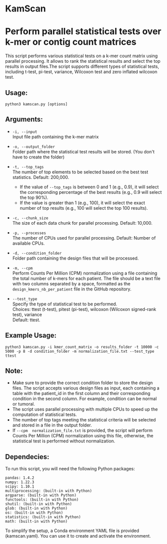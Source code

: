 # KamScan
# Perform parallel statistical tests over k-mer or contig count matrices
This script performs various statistical tests on a k-mer count matrix using parallel processing. It allows to rank the statistical results and select the top results in output files.The script supports different types of statistical tests, including t-test, pi-test, variance, Wilcoxon test and zero inflated wilcoxon test.
## Usage:
```
python3 kamscan.py [options]
```
## Arguments:
- `-i, --input`  
  Input file path containing the k-mer matrix  

- `-o, --output_folder`  
  Folder path where the statistical test results will be stored. (You don't have to create the folder)  

- `-t, --top_tags`  
  The number of top elements to be selected based on the best test statistics. Default: 200,000.
  - If the value of `--top_tags` is between 0 and 1 (e.g., 0.9), it will select the corresponding percentage of the best results (e.g., 0.9 will select the top 90%).
  - If the value is greater than 1 (e.g., 100), it will select the exact number of top results (e.g., 100 will select the top 100 results).  

- `-c, --chunk_size`  
  The size of each data chunk for parallel processing. Default: 10,000.  

- `-p, --processes`  
  The number of CPUs used for parallel processing. Default: Number of available CPUs.  

- `-d, --condition_folder`  
  Folder path containing the design files that will be processed.  

- `-m, --cpm`  
  Perform Counts Per Million (CPM) normalization using a file containing the total number of k-mers for each patient.
  The file should be a text file with two columns separated by a space, formatted as the `design_kmers_nb_per_patient` file in the GitHub repository.
  
- `--test_type`  
  Specify the type of statistical test to be performed.  
  Choices: ttest (t-test), pitest (pi-test), wilcoxon (Wilcoxon signed-rank test), variance  
  Default: ttest.  

## Example Usage:
```
python3 kamscan.py -i kmer_count_matrix -o results_folder -t 10000 -c 5000 -p 8 -d condition_folder -m normalization_file.txt --test_type ttest
```
## Note:
- Make sure to provide the correct condition folder to store the design files. The script accepts various design files as input, each containing a table with the patient_id in the first column and their corresponding condition in the second column. For example, condition can be normal or tumoral.
- The script uses parallel processing with multiple CPUs to speed up the computation of statistical tests.
- The number of top tags meeting the statistical criteria  will be selected and stored in a file in the output folder.
- If `--cpm  normalization_file.txt` is provided, the script will perform Counts Per Million (CPM) normalization using this file, otherwise, the statistical test is performed without normalization.

## Dependecies:
To run this script, you will need the following Python packages:

    pandas: 1.4.2
    numpy: 1.22.3
    scipy: 1.10.1
    multiprocessing: (built-in with Python)
    argparse: (built-in with Python)
    functools: (built-in with Python)
    shutil: (built-in with Python)
    glob: (built-in with Python)
    os: (built-in with Python)
    statistics: (built-in with Python)
    math: (built-in with Python)

To simplify the setup, a Conda environment YAML file is provided (kamscan.yaml). You can use it to create and activate the environment.

